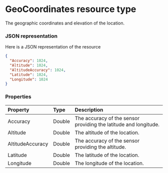# GeoCoordinates resource type

The geographic coordinates and elevation of the location.

### JSON representation

Here is a JSON representation of the resource

```json
{
  "Accuracy": 1024,
  "Altitude": 1024,
  "AltitudeAccuracy": 1024,
  "Latitude": 1024,
  "Longitude": 1024
}

```
### Properties
| Property	   | Type	|Description|
|:---------------|:--------|:----------|
|Accuracy|Double|The accuracy of the sensor providing the latitude and longitude.|
|Altitude|Double|The altitude of the location.|
|AltitudeAccuracy|Double|The accuracy of the sensor providing the altitude.|
|Latitude|Double|The latitude of the location.|
|Longitude|Double|The longitude of the location.|

<!-- uuid: d1936cd6-fc74-4de2-bee6-52b043e9768a
2015-10-09 18:41:46 UTC -->
